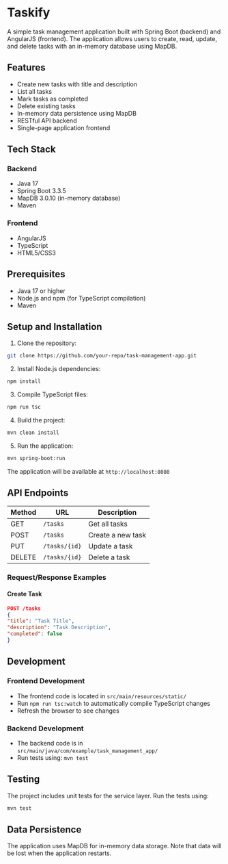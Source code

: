 # Taskify

A simple task management application built with Spring Boot (backend) and AngularJS (frontend). The application allows users to create, read, update, and delete tasks with an in-memory database using MapDB.

## Features

- Create new tasks with title and description
- List all tasks
- Mark tasks as completed
- Delete existing tasks
- In-memory data persistence using MapDB
- RESTful API backend
- Single-page application frontend

## Tech Stack

### Backend
- Java 17
- Spring Boot 3.3.5
- MapDB 3.0.10 (in-memory database)
- Maven

### Frontend
- AngularJS
- TypeScript
- HTML5/CSS3

## Prerequisites

- Java 17 or higher
- Node.js and npm (for TypeScript compilation)
- Maven

## Setup and Installation

1. Clone the repository:
```bash
git clone https://github.com/your-repo/task-management-app.git
```
2. Install Node.js dependencies: 
```bash
npm install
```
3. Compile TypeScript files: 
```bash
npm run tsc
```
4. Build the project: 
```bash
mvn clean install
```
5. Run the application: 
```bash
mvn spring-boot:run
```

The application will be available at `http://localhost:8080`

## API Endpoints

| Method | URL | Description |
|--------|-----|-------------|
| GET | `/tasks` | Get all tasks |
| POST | `/tasks` | Create a new task |
| PUT | `/tasks/{id}` | Update a task |
| DELETE | `/tasks/{id}` | Delete a task |

### Request/Response Examples

#### Create Task
```json
POST /tasks
{
"title": "Task Title",
"description": "Task Description",
"completed": false
}
```

## Development

### Frontend Development
- The frontend code is located in `src/main/resources/static/`
- Run `npm run tsc:watch` to automatically compile TypeScript changes
- Refresh the browser to see changes

### Backend Development
- The backend code is in `src/main/java/com/example/task_management_app/`
- Run tests using: `mvn test`

## Testing

The project includes unit tests for the service layer. Run the tests using:
```bash
mvn test
```

## Data Persistence

The application uses MapDB for in-memory data storage. Note that data will be lost when the application restarts.